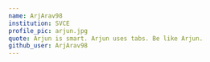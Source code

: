 ```yaml
---
name: ArjArav98
institution: SVCE
profile_pic: arjun.jpg
quote: Arjun is smart. Arjun uses tabs. Be like Arjun.
github_user: ArjArav98
---
```

